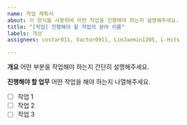 ```yaml
---
name: 작업 계획서
about: 이 양식을 사용하여 어떤 작업을 진행해야 하는지 설명해주세요.
title: "[작업] 진행해야 할 작업의 분야 이름"
labels: 개선
assignees: costar011, Vactor0911, LimJaemin1205, L-Hits

---
```


**개요**
어떤 부분을 작업해야 하는지 간단히 설명해주세요.

**진행해야 할 업무**
어떤 작업을 해야 하는지 나열해주세요.
- [ ] 작업 1
- [ ] 작업 2
- [ ] 작업 3
